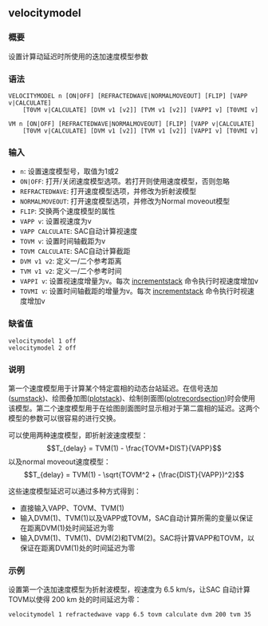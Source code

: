 ## velocitymodel

### 概要

设置计算动延迟时所使用的迭加速度模型参数

### 语法

``` {.bash}
VELOCITYMODEL n [ON|OFF] [REFRACTEDWAVE|NORMALMOVEOUT] [FLIP] [VAPP v|CALCULATE]
    [T0VM v|CALCULATE] [DVM v1 [v2]] [TVM v1 [v2]] [VAPPI v] [T0VMI v]
```
``` {.bash}
VM n [ON|OFF] [REFRACTEDWAVE|NORMALMOVEOUT] [FLIP] [VAPP v|CALCULATE]
    [T0VM v|CALCULATE] [DVM v1 [v2]] [TVM v1 [v2]] [VAPPI v] [T0VMI v]
```

### 输入

- `n`: 设置速度模型号，取值为1或2
- `ON|OFF`: 打开/关闭速度模型选项。若打开则使用速度模型，否则忽略
- `REFRACTEDWAVE`: 打开速度模型选项，并修改为折射波模型
- `NORMALMOVEOUT`: 打开速度模型选项，并修改为Normal moveout模型
- `FLIP`: 交换两个速度模型的属性
- `VAPP v`: 设置视速度为v
- `VAPP CALCULATE`: SAC自动计算视速度
- `TOVM v`: 设置时间轴截距为v
- `TOVM CALCULATE`: SAC自动计算截距
- `DVM v1 v2`: 定义一/二个参考距离
- `TVM v1 v2`: 定义一/二个参考时间
- `VAPPI v`: 设置视速度增量为v。每次
    [incrementstack](/sss/incrementstack.md) 命令执行时视速度增加v
- `TOVMI v`: 设置时间轴截距的增量为v。每次
    [incrementstack](/sss/incrementstack.md) 命令执行时视速度增加v

### 缺省值

``` {.bash}
velocitymodel 1 off
velocitymodel 2 off
```

### 说明

第一个速度模型用于计算某个特定震相的动态台站延迟。在信号迭加([sumstack](/sss/sumstack.md))、绘图叠加图([plotstack](/sss/plotstack.md))、绘制剖面图([plotrecordsection](/sss/plotrecordsection.md))时会使用该模型。第二个速度模型用于在绘图剖面图时显示相对于第二震相的延迟。这两个模型的参数可以很容易的进行交换。

可以使用两种速度模型，即折射波速度模型：
$$T_{delay} = TVM(1) - \frac{TOVM+DIST}{VAPP}$$ 以及normal
moveout速度模型：
$$T_{delay} = TVM(1) - \sqrt{TOVM^2 + (\frac{DIST}{VAPP})^2}$$

这些速度模型延迟可以通过多种方式得到：

-   直接输入VAPP、TOVM、TVM(1)
-   输入DVM(1)、TVM(1)以及VAPP或TOVM，SAC自动计算所需的变量以保证在距离DVM(1)处时间延迟为零
-   输入DVM(1)、TVM(1)、DVM(2)和TVM(2)。SAC将计算VAPP和TOVM，以保证在距离DVM(1)处的时间延迟为零

### 示例

设置第一个迭加速度模型为折射波模型，视速度为 6.5 km/s，让SAC 自动计算TOVM以使得 200 km
处的时间延迟为零：

``` {.bash}
velocitymodel 1 refractedwave vapp 6.5 tovm calculate dvm 200 tvm 35
```
